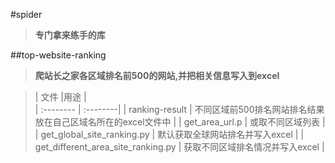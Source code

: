 #spider
>**专门拿来练手的库**

##top-website-ranking
>**爬站长之家各区域排名前500的网站,并把相关信息写入到excel**

>| 文件     |用途 |  
| :-------- | :--------|
| ranking-result    |  不同区域前500排名网站排名结果放在自己区域名所在的excel文件中 | 
| get_area_url.p    |  或取不同区域列表 | 
| get_global_site_ranking.py    |  默认获取全球网站排名并写入excel | 
| get_different_area_site_ranking.py    |   获取不同区域排名情况并写入excel | 

